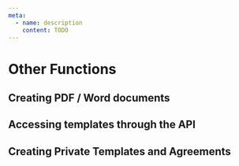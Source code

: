 ```yaml
---
meta:
  - name: description
    content: TODO
---
```


# Other Functions

## Creating PDF / Word documents

## Accessing templates through the API

## Creating Private Templates and Agreements
